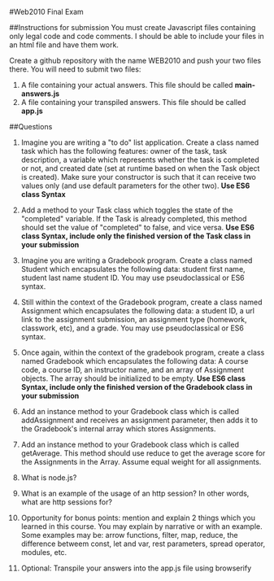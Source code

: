 #Web2010 Final Exam

##Instructions for submission
You must create Javascript files containing only legal code and code comments. I should be able to include your files in an html file and have them work.

Create a github repository with the name WEB2010 and push your two files there. You will need to submit two files:

1. A file containing your actual answers. This file should be called **main-answers.js**
2. A file containing your transpiled answers. This file should be called **app.js**

##Questions

1. Imagine you are writing a "to do" list application. Create a class named task which has the following features: owner of the task, task description, a variable which represents whether the task is completed or not, and created date (set at runtime based on when the Task object is created). Make sure your constructor is such that it can receive two values only (and use default parameters for the other two). **Use ES6 class Syntax**

2. Add a method to your Task class which toggles the state of the "completed" variable. If the Task is already completed, this method should set the value of "completed" to false, and vice versa. **Use ES6 class Syntax, include only the finished version of the Task class in your submission**

3. Imagine you are writing a Gradebook program. Create a class named Student which encapsulates the following data: student first name, student last name student ID. You may use pseudoclassical or ES6 syntax.

4. Still within the context of the Gradebook program, create a class named Assignment which encapsulates the following data: a student ID, a url link to the assignment submission, an assignment type (homework, classwork, etc), and a grade. You may use pseudoclassical or ES6 syntax.

5. Once again, within the context of the gradebook program, create a class named Gradebook which encapsulates the following data: A course code, a course ID, an instructor name, and an array of Assignment objects. The array should be initialized to be empty.  **Use ES6 class Syntax, include only the finished version of the Gradebook class in your submission**

6. Add an instance method to your Gradebook class which is called addAssignment and receives an assignment parameter, then adds it to the Gradebook's internal array which stores Assignments.

7. Add an instance method to your Gradebook class which is called getAverage. This method should use reduce to get the average score for the Assignments in the Array. Assume equal weight for all assignments.

8. What is node.js?

9. What is an example of the usage of an http session? In other words, what are http sessions for?

10. Opportunity for bonus points: mention and explain 2 things which you learned in this course. You may explain by narrative or with an example. Some examples may be: arrow functions, filter, map, reduce, the difference betweem const, let and var, rest parameters, spread operator, modules, etc.

11. Optional: Transpile your answers into the app.js file using browserify
